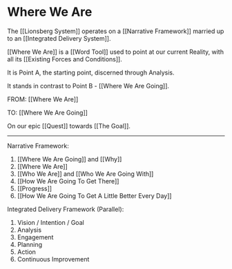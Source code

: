 # Where We Are

The [[Lionsberg System]] operates on a [[Narrative Framework]] married up to an [[Integrated Delivery System]]. 

[[Where We Are]] is a [[Word Tool]] used to point at our current Reality, with all its [[Existing Forces and Conditions]]. 

It is Point A, the starting point, discerned through Analysis. 

It stands in contrast to Point B - [[Where We Are Going]]. 

FROM: [[Where We Are]]

TO: [[Where We Are Going]]

On our epic [[Quest]] towards [[The Goal]]. 

____

Narrative Framework: 
1. [[Where We Are Going]] and [[Why]]  
2. [[Where We Are]]  
3. [[Who We Are]] and [[Who We Are Going With]] 
4. [[How We Are Going To Get There]] 
5. [[Progress]]  
6. [[How We Are Going To Get A Little Better Every Day]]  

Integrated Delivery Framework (Parallel): 
1. Vision / Intention / Goal 
2. Analysis  
3. Engagement  
4. Planning  
5. Action  
6. Continuous Improvement  
